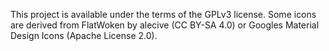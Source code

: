 This project is available under the terms of the GPLv3 license. Some icons are derived from FlatWoken by alecive (CC BY-SA 4.0) or Googles Material Design Icons (Apache License 2.0).